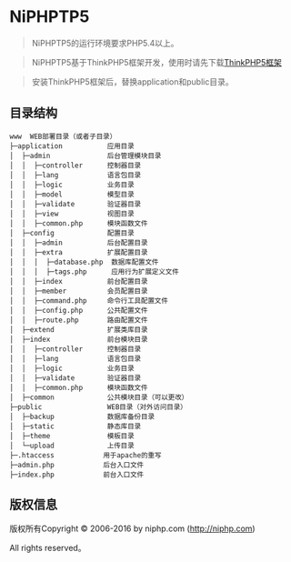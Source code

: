 # NiPHPTP5

> NiPHPTP5的运行环境要求PHP5.4以上。

> NiPHPTP5基于ThinkPHP5框架开发，使用时请先下载[ThinkPHP5框架](http://www.thinkphp.cn/)

> 安装ThinkPHP5框架后，替换application和public目录。

## 目录结构

~~~
www  WEB部署目录（或者子目录）
├─application           应用目录
│  ├─admin              后台管理模块目录
│  │  ├─controller      控制器目录
│  │  ├─lang            语言包目录
│  │  ├─logic           业务目录
│  │  ├─model           模型目录
│  │  ├─validate        验证器目录
│  │  ├─view            视图目录
│  │  ├─common.php      模块函数文件
│  ├─config             配置目录
│  │  ├─admin           后台配置目录
│  │  ├─extra           扩展配置目录
│  │  │  ├─database.php  数据库配置文件
│  │  │  ├─tags.php      应用行为扩展定义文件
│  │  ├─index           前台配置目录
│  │  ├─member          会员配置目录
│  │  ├─command.php     命令行工具配置文件
│  │  ├─config.php      公共配置文件
│  │  ├─route.php       路由配置文件
│  ├─extend             扩展类库目录
│  ├─index              前台模块目录
│  │  ├─controller      控制器目录
│  │  ├─lang            语言包目录
│  │  ├─logic           业务目录
│  │  ├─validate        验证器目录
│  │  ├─common.php      模块函数文件
│  ├─common             公共模块目录（可以更改）
├─public                WEB目录（对外访问目录）
│  ├─backup             数据库备份目录
│  ├─static             静态库目录
│  ├─theme              模板目录
│  └─upload             上传目录
├─.htaccess            用于apache的重写
├─admin.php            后台入口文件
├─index.php            前台入口文件
~~~

## 版权信息

版权所有Copyright © 2006-2016 by niphp.com (http://niphp.com)

All rights reserved。